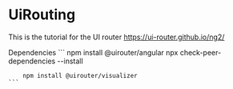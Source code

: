 # UiRouting
This is the tutorial for the UI router https://ui-router.github.io/ng2/


Dependencies
    ```
        npm install @uirouter/angular
        npx check-peer-dependencies --install

        npm install @uirouter/visualizer
    ```


